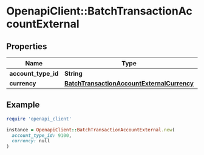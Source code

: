 # OpenapiClient::BatchTransactionAccountExternal

## Properties

| Name | Type | Description | Notes |
| ---- | ---- | ----------- | ----- |
| **account_type_id** | **String** |  | [optional] |
| **currency** | [**BatchTransactionAccountExternalCurrency**](BatchTransactionAccountExternalCurrency.md) |  | [optional] |

## Example

```ruby
require 'openapi_client'

instance = OpenapiClient::BatchTransactionAccountExternal.new(
  account_type_id: 9100,
  currency: null
)
```

